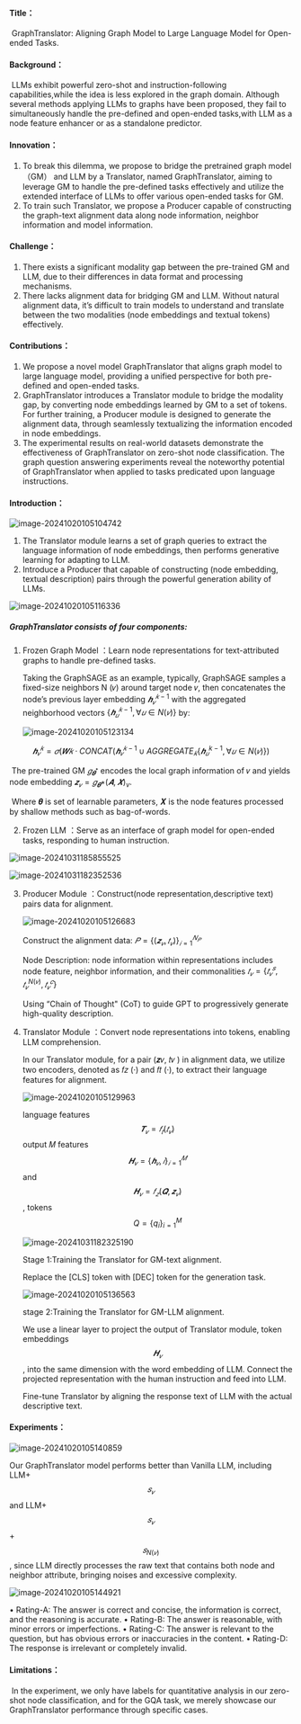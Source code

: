 #### Title：

​	GraphTranslator: Aligning Graph Model to Large Language Model for Open-ended Tasks.

#### Background：

​	LLMs exhibit powerful zero-shot and instruction-following capabilities,while the idea is less explored in the graph domain. Although several methods applying LLMs to graphs have been proposed, they fail to simultaneously handle the pre-defined and open-ended tasks,with LLM as a node feature enhancer or as a standalone predictor.

#### Innovation：

1. To break this dilemma, we propose to bridge the pretrained graph model（GM） and LLM by a Translator, named GraphTranslator, aiming to leverage GM to handle the pre-defined tasks effectively and utilize the extended interface of LLMs to offer various open-ended tasks for GM.
2. To train such Translator, we propose a Producer capable of constructing the graph-text alignment data along node information, neighbor information and model information.

#### Challenge：

1. There exists a significant modality gap between the pre-trained GM and LLM, due to their differences in data format and processing mechanisms.
2. There lacks alignment data for bridging GM and LLM. Without natural alignment data, it’s difficult to train models to understand and translate between the two modalities (node embeddings and textual tokens) effectively.

#### Contributions：

1. We propose a novel model GraphTranslator that aligns graph model to large language model, providing a unified perspective for both pre-defined and open-ended tasks.
2. GraphTranslator introduces a Translator module to bridge the modality gap, by converting node embeddings learned by GM to a set of tokens. For further training, a Producer module is designed to generate the alignment data, through seamlessly textualizing the information encoded in node embeddings.
3. The experimental results on real-world datasets demonstrate the effectiveness of GraphTranslator on zero-shot node classification. The graph question answering experiments reveal the noteworthy potential of GraphTranslator when applied to tasks predicated upon language instructions.

#### Introduction：

![image-20241020105104742](./GraphTranslator.assets/image-20241020105104742.png)

1.  The Translator module learns a set of graph queries to extract the language information of node embeddings, then performs generative learning for adapting to LLM.
2. Introduce a Producer that capable of constructing (node embedding, textual description) pairs through the powerful generation ability of LLMs.

![image-20241020105116336](./GraphTranslator.assets/image-20241020105116336.png)

##### GraphTranslator consists of four components:

1. Frozen Graph Model ：Learn node representations for text-attributed graphs to handle pre-defined tasks. 

   Taking the GraphSAGE as an example, typically, GraphSAGE samples a fixed-size neighbors N (𝑣) around target node 𝑣, then concatenates the node’s previous layer embedding $𝒉^{𝑘−1}_𝑣$ with the aggregated neighborhood vectors $\{𝒉^{𝑘−1}_𝑢, ∀𝑢 ∈ N (𝑣)\}$ by:

   ![image-20241020105123134](./GraphTranslator.assets/image-20241020105123134.png)

$$
𝒉^𝑘_𝑣 = 𝜎(𝑾𝑘·CONCAT(𝒉^{𝑘−1}_𝑣 ∪AGGREGATE_𝑘\{𝒉^{k-1}_𝑢,∀𝑢∈N(𝑣)\})
$$

​		The pre-trained GM $𝑔_{𝜽^*}$ encodes the local graph information of 𝑣 and yields node embedding $𝒛_𝑣 = 𝑔_{𝜽^∗} (𝑨,𝑿)_v$.

​		Where 𝜽 is set of learnable parameters, 𝑿 is the node features processed by shallow methods such as bag-of-words.



2. Frozen LLM ：Serve as an interface of graph model for open-ended tasks, responding to human instruction.

![image-20241031185855525](GraphTranslator.assets/image-20241031185855525.png)

![image-20241031182352536](GraphTranslator.assets/image-20241031182352536.png)

3. Producer Module ：Construct(node representation,descriptive text) pairs data for alignment.

   ![image-20241020105126683](./GraphTranslator.assets/image-20241020105126683.png)

   Construct the alignment data: $𝑃 = \{(𝒛_𝑣, 𝑡_𝑣 )\}^{𝑁_𝑃}_{𝑖=1}$

   Node Description: node information within representations includes node feature, neighbor information, and their commonalities  $𝑡_𝑣 = \{𝑡^𝑠_𝑣, 𝑡^{N (𝑣)}_𝑣, 𝑡^𝑐_𝑣\}$​

   Using “Chain of Thought" (CoT) to guide GPT to progressively generate high-quality description.

4. Translator Module ：Convert node representations into tokens, enabling LLM comprehension.

   In our Translator module, for a pair (𝒛𝑣, 𝑡𝑣 ) in alignment data, we utilize two encoders, denoted as 𝑓𝑧 (·) and 𝑓𝑡 (·), to extract their language features for alignment.

   ![image-20241020105129963](./GraphTranslator.assets/image-20241020105129963.png)

    language features $$𝑻_𝑣 = 𝑓_𝑡 (𝑡_𝑣 )$$ output 𝑀 features $$𝑯_𝑣 = \{𝒉_𝑣,𝑖 \}^𝑀_{𝑖=1}$$and $$𝑯_𝑣 = 𝑓_𝑧 (𝑸, 𝒛_𝑣 )$$ , tokens $$Q=\{q_i\}^M_{i=1}$$ 

   ![image-20241031182325190](GraphTranslator.assets/image-20241031182325190.png)

   Stage 1:Training the Translator for GM-text alignment.

   Replace the [CLS] token with [DEC] token for the generation task.

   ![image-20241020105136563](./GraphTranslator.assets/image-20241020105136563.png)

   stage 2:Training the Translator for GM-LLM alignment.

   We use a linear layer to project the output of Translator module, token embeddings $$𝑯_𝑣$$, into the same dimension with the word embedding of LLM. Connect the projected representation with the human instruction and feed into LLM.

   Fine-tune Translator by aligning the response text of LLM with the actual descriptive text.


#### Experiments：

![image-20241020105140859](./GraphTranslator.assets/image-20241020105140859.png)

Our GraphTranslator model performs better than Vanilla LLM, including LLM+$$𝑠_𝑣$$ and LLM+$$𝑠_𝑣$$+$$𝑠_{N (𝑣)}$$​ , since LLM directly processes the raw text that contains both node and neighbor attribute, bringing noises and excessive complexity.

![image-20241020105144921](./GraphTranslator.assets/image-20241020105144921.png)

• Rating-A: The answer is correct and concise, the information is correct, and the reasoning is accurate.
• Rating-B: The answer is reasonable, with minor errors or imperfections.
• Rating-C: The answer is relevant to the question, but has obvious errors or inaccuracies in the content.
• Rating-D: The response is irrelevant or completely invalid.

#### Limitations：

​	In the experiment, we only have labels for quantitative analysis in our zero-shot node classification, and for the GQA task, we merely showcase our GraphTranslator performance through specific cases.
